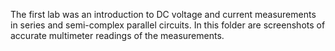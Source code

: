 The first lab was an introduction to DC voltage and current measurements in series and semi-complex parallel circuits.
In this folder are screenshots of accurate multimeter readings of the measurements.
